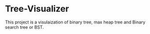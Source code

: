# Tree-Visualizer
This project is a visulaization of binary tree, max heap tree and Binary search tree or BST.
